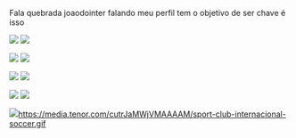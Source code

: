 Fala quebrada joaodointer falando meu perfil tem o objetivo de ser chave
é isso




![](https://media.tenor.com/QqHSohXgGoAAAAAM/inter-internacional.gif)                                      ![](https://media.tenor.com/TOmLiOKwTYAAAAAM/andres-dalessandro-drible.gif)






![](https://media.tenor.com/b6qBHeOZXIAAAAAM/inter-colorado.gif)                                           ![](https://media.tenor.com/uuQH2XLLo80AAAAC/andres-dalessandro.gif)







![](https://media.tenor.com/frEMTfoOh30AAAAM/inter-porto-alegre.gif)                                          ![](https://media.tenor.com/f6rfgEJWRCcAAAAM/internacional-club-wc.gif)





![](https://media.tenor.com/vOfa1XxhXsgAAAAM/internacional.gif)                                               ![](https://media.tenor.com/VN3jhzLWEWgAAAAM/cheering-sport-club-internacional.gif)




![](https://media.tenor.com/cutrJaMWjVMAAAAM/sport-club-internacional-soccer.gif)https://media.tenor.com/cutrJaMWjVMAAAAM/sport-club-internacional-soccer.gif

